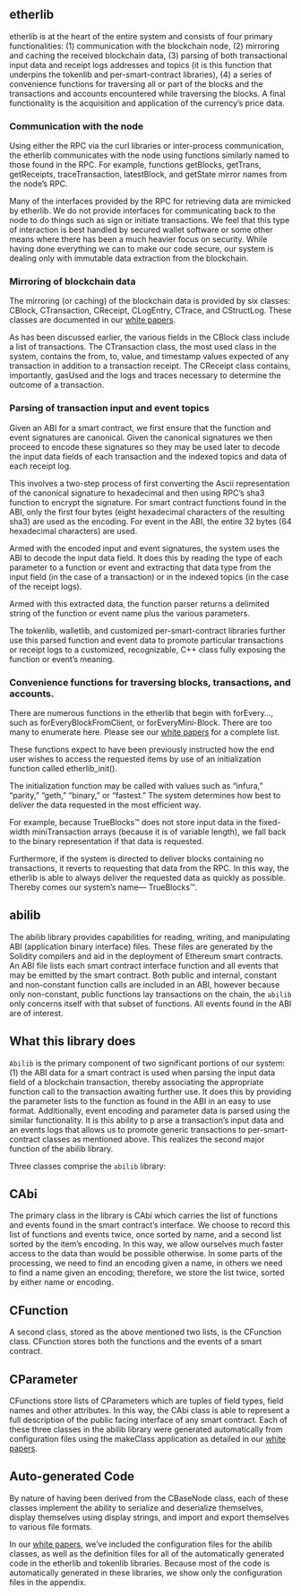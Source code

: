 ## etherlib

etherlib is at the heart of the entire system and consists of four  primary functionalities: (1) communication with the blockchain node, (2) mirroring and caching the received blockchain data, (3) parsing of both transactional input data and receipt logs addresses and topics (it is this function that underpins the tokenlib and per-smart-contract libraries), (4) a series of convenience functions for traversing all or part of the blocks and the transactions and accounts encountered while traversing the blocks. A final functionality is the acquisition and application of the currency’s price data.

### Communication with the node
Using either the RPC via the curl libraries or inter-process communication, the etherlib communicates with the node using functions similarly named to those found in the RPC. For example, functions getBlocks, getTrans, getReceipts, traceTransaction, latestBlock, and getState mirror names from the node’s RPC.

Many of the interfaces provided by the RPC for retrieving data are mimicked by etherlib. We do not provide interfaces for communicating back to the node to do things such as sign or initiate transactions. We feel that this type of interaction is best handled by secured wallet software or some other means where there has been a much heavier focus on security. While having done everything we can to make our code secure, our system is dealing only with immutable data extraction from the blockchain.

### Mirroring of blockchain data
The mirroring (or caching) of the blockchain data is provided by six classes: CBlock, CTransaction, CReceipt, CLogEntry, CTrace, and CStructLog. These classes are documented in our [white papers](../../other/papers/README.md).

As has been discussed earlier, the various fields in the CBlock class include a list of transactions. The CTransaction class, the most used class in the system, contains the from, to, value, and timestamp values expected of any transaction in addition to a transaction receipt. The CReceipt class contains, importantly, gasUsed and the logs and traces necessary to determine the outcome of a transaction.


### Parsing of transaction input and event topics
Given an ABI for a smart contract, we first ensure that the function and event signatures are canonical. Given the canonical signatures we then proceed to encode these signatures so they may be used later to decode the input data fields of each transaction and the indexed topics and data of each receipt log.

This involves a two-step process of first converting the Ascii representation of the canonical signature to hexadecimal and then using RPC’s sha3 function to encrypt the signature. For smart contract functions found in the ABI, only the first four bytes (eight hexadecimal characters of the resulting sha3) are used as the encoding. For event in the ABI, the entire 32 bytes (64 hexadecimal characters) are used.

Armed with the encoded input and event signatures, the system uses the ABI to decode the input data field. It does this by reading the type of each parameter to a function or event and extracting that data type from the input field (in the case of a transaction) or in the indexed topics (in the case of the receipt logs).

Armed with this extracted data, the function parser returns a delimited string of the function or event name plus the various parameters.

The tokenlib, walletlib, and customized per-smart-contract libraries further use this parsed function and event data to promote particular transactions or receipt logs to a customized, recognizable, C++ class fully exposing the function or event’s meaning.

### Convenience functions for traversing blocks, transactions, and accounts.
There are numerous functions in the etherlib that begin with forEvery…, such as forEveryBlockFromClient, or forEveryMini-Block. There are too many to enumerate here. Please see our [white papers](../../other/papers/README.md) for a complete list.

These functions expect to have been previously instructed how the end user wishes to access the requested items by use of an initialization function called etherlib_init().

The initialization function may be called with values such as “infura,” “parity,” “geth,” “binary,” or “fastest.” The system determines how best to deliver the data requested in the most efficient way.

For example, because TrueBlocks™ does not store input data in the fixed-width miniTransaction arrays (because it is of variable length), we fall back to the binary representation if that data is requested.

Furthermore, if the system is directed to deliver blocks containing no transactions, it reverts to requesting that data from the RPC. In this way, the etherlib is able to always deliver the requested data as quickly as possible. Thereby comes our system’s name— TrueBlocks™.

## abilib

The abilib library provides capabilities for reading, writing, and manipulating ABI (application binary interface) files. These files are generated by the Solidity compilers and aid in the deployment of Ethereum smart contracts. An ABI file lists each smart contract interface function and all events that may be emitted by the smart contract. Both public and internal, constant and non-constant function calls are included in an ABI, however because only non-constant, public functions lay transactions on the chain, the `abilib` only concerns itself with that subset of functions. All events found in the ABI are of interest.

## What this library does

`Abilib` is the primary component of two significant portions of our system: (1) the ABI data for a smart contract is used when parsing the input data field of a blockchain transaction, thereby associating the appropriate function call to the transaction awaiting further use. It does this by providing the parameter lists to the function as found in the ABI in an easy to use format. Additionally, event encoding and parameter data is parsed using the similar functionality. It is this ability to p arse a transaction’s input data and an events logs that allows us to promote generic transactions to per-smart-contract classes as mentioned above. This realizes the second major function of the abilib library.

Three classes comprise the `abilib` library:

## CAbi

The primary class in the library is CAbi which carries the list of functions and events found in the smart contract’s interface. We choose to record this list of functions and events twice, once sorted by name, and a second list sorted by the item’s encoding. In this way, we allow ourselves much faster access to the data than would be possible otherwise. In some parts of the processing, we need to find an encoding given a name, in others we need to find a name given an encoding; therefore, we store the list twice, sorted by either name or encoding.

## CFunction

A second class, stored as the above mentioned two lists, is the CFunction class. CFunction stores both the functions and the events of a smart contract.

## CParameter

CFunctions store lists of CParameters which are tuples of field types, field names and other attributes. In this way, the CAbi class is able to represent a full description of the public facing interface of any smart contract. Each of these three classes in the abilib library were generated automatically from configuration files using the makeClass application as detailed in our [white papers](../../other/papers/README.md).

## Auto-generated Code

By nature of having been derived from the CBaseNode class, each of these classes implement the ability to serialize and deserialize themselves, display themselves using display strings, and import and export themselves to various file formats.

In our [white papers](../../other/papers/README.md), we’ve included the configuration files for the abilib classes, as well as the definition files for all of the automatically generated code in the etherlib and tokenlib libraries. Because most of the code is automatically generated in these libraries, we show only the configuration files in the appendix.
